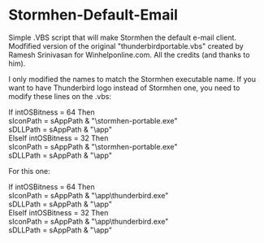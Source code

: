 # Stormhen-Default-Email

Simple .VBS script that will make Stormhen the default e-mail client. Modfified version of the original "thunderbirdportable.vbs" created by Ramesh Srinivasan for Winhelponline.com. All the credits (and thanks to him).

I only modified the names to match the Stormhen executable name. If you want to have Thunderbird logo instead of Stormhen one, you need to modify these lines on the .vbs:  
  
If intOSBitness = 64 Then  
   sIconPath = sAppPath & "\stormhen-portable.exe"  
   sDLLPath = sAppPath & "\app\"  
ElseIf intOSBitness = 32 Then  
   sIconPath = sAppPath & "\stormhen-portable.exe"  
   sDLLPath = sAppPath & "\app\"  
  
For this one:  
  
If intOSBitness = 64 Then  
   sIconPath = sAppPath & "\app\thunderbird.exe"  
   sDLLPath = sAppPath & "\app\"  
ElseIf intOSBitness = 32 Then  
   sIconPath = sAppPath & "\app\thunderbird.exe"  
   sDLLPath = sAppPath & "\app\"  
